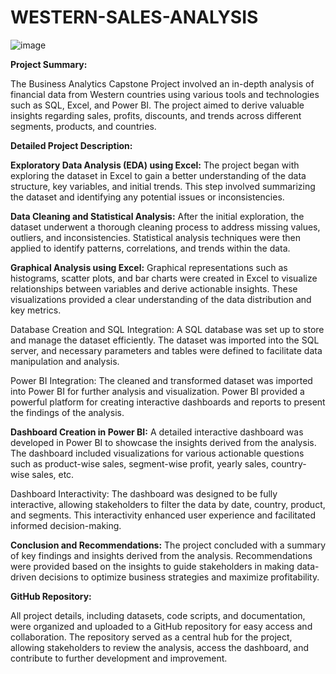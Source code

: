 # WESTERN-SALES-ANALYSIS

![image](https://github.com/Kamalkray/WESTERN-SALES-ANALYSIS/assets/41724239/1163ce40-a7f6-411b-835e-9076e75942be)


**Project Summary:**

The Business Analytics Capstone Project involved an in-depth analysis of financial data from Western countries using various tools and technologies such as SQL, Excel, and Power BI. The project aimed to derive valuable insights regarding sales, profits, discounts, and trends across different segments, products, and countries.

**Detailed Project Description:**

**Exploratory Data Analysis (EDA) using Excel:** The project began with exploring the dataset in Excel to gain a better understanding of the data structure, key variables, and initial trends. This step involved summarizing the dataset and identifying any potential issues or inconsistencies.

**Data Cleaning and Statistical Analysis:** After the initial exploration, the dataset underwent a thorough cleaning process to address missing values, outliers, and inconsistencies. Statistical analysis techniques were then applied to identify patterns, correlations, and trends within the data.

**Graphical Analysis using Excel:** Graphical representations such as histograms, scatter plots, and bar charts were created in Excel to visualize relationships between variables and derive actionable insights. These visualizations provided a clear understanding of the data distribution and key metrics.

Database Creation and SQL Integration: A SQL database was set up to store and manage the dataset efficiently. The dataset was imported into the SQL server, and necessary parameters and tables were defined to facilitate data manipulation and analysis.

Power BI Integration: The cleaned and transformed dataset was imported into Power BI for further analysis and visualization. Power BI provided a powerful platform for creating interactive dashboards and reports to present the findings of the analysis.

**Dashboard Creation in Power BI:** A detailed interactive dashboard was developed in Power BI to showcase the insights derived from the analysis. The dashboard included visualizations for various actionable questions such as product-wise sales, segment-wise profit, yearly sales, country-wise sales, etc.

Dashboard Interactivity: The dashboard was designed to be fully interactive, allowing stakeholders to filter the data by date, country, product, and segments. This interactivity enhanced user experience and facilitated informed decision-making.

**Conclusion and Recommendations:** The project concluded with a summary of key findings and insights derived from the analysis. Recommendations were provided based on the insights to guide stakeholders in making data-driven decisions to optimize business strategies and maximize profitability.

**GitHub Repository:**

All project details, including datasets, code scripts, and documentation, were organized and uploaded to a GitHub repository for easy access and collaboration. The repository served as a central hub for the project, allowing stakeholders to review the analysis, access the dashboard, and contribute to further development and improvement.
